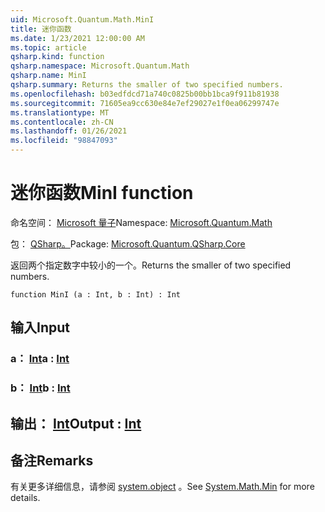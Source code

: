```yaml
---
uid: Microsoft.Quantum.Math.MinI
title: 迷你函数
ms.date: 1/23/2021 12:00:00 AM
ms.topic: article
qsharp.kind: function
qsharp.namespace: Microsoft.Quantum.Math
qsharp.name: MinI
qsharp.summary: Returns the smaller of two specified numbers.
ms.openlocfilehash: b03edfdcd71a740c0825b00bb1bca9f911b81938
ms.sourcegitcommit: 71605ea9cc630e84e7ef29027e1f0ea06299747e
ms.translationtype: MT
ms.contentlocale: zh-CN
ms.lasthandoff: 01/26/2021
ms.locfileid: "98847093"
---
```

# <a name="mini-function"></a><span data-ttu-id="cc9fb-102">迷你函数</span><span class="sxs-lookup"><span data-stu-id="cc9fb-102">MinI function</span></span>

<span data-ttu-id="cc9fb-103">命名空间： [Microsoft 量子](xref:Microsoft.Quantum.Math)</span><span class="sxs-lookup"><span data-stu-id="cc9fb-103">Namespace: [Microsoft.Quantum.Math](xref:Microsoft.Quantum.Math)</span></span>

<span data-ttu-id="cc9fb-104">包： [QSharp。](https://nuget.org/packages/Microsoft.Quantum.QSharp.Core)</span><span class="sxs-lookup"><span data-stu-id="cc9fb-104">Package: [Microsoft.Quantum.QSharp.Core](https://nuget.org/packages/Microsoft.Quantum.QSharp.Core)</span></span>


<span data-ttu-id="cc9fb-105">返回两个指定数字中较小的一个。</span><span class="sxs-lookup"><span data-stu-id="cc9fb-105">Returns the smaller of two specified numbers.</span></span>

```qsharp
function MinI (a : Int, b : Int) : Int
```


## <a name="input"></a><span data-ttu-id="cc9fb-106">输入</span><span class="sxs-lookup"><span data-stu-id="cc9fb-106">Input</span></span>

### <a name="a--int"></a><span data-ttu-id="cc9fb-107">a： [Int](xref:microsoft.quantum.lang-ref.int)</span><span class="sxs-lookup"><span data-stu-id="cc9fb-107">a : [Int](xref:microsoft.quantum.lang-ref.int)</span></span>




### <a name="b--int"></a><span data-ttu-id="cc9fb-108">b： [Int](xref:microsoft.quantum.lang-ref.int)</span><span class="sxs-lookup"><span data-stu-id="cc9fb-108">b : [Int](xref:microsoft.quantum.lang-ref.int)</span></span>





## <a name="output--int"></a><span data-ttu-id="cc9fb-109">输出： [Int](xref:microsoft.quantum.lang-ref.int)</span><span class="sxs-lookup"><span data-stu-id="cc9fb-109">Output : [Int](xref:microsoft.quantum.lang-ref.int)</span></span>



## <a name="remarks"></a><span data-ttu-id="cc9fb-110">备注</span><span class="sxs-lookup"><span data-stu-id="cc9fb-110">Remarks</span></span>

<span data-ttu-id="cc9fb-111">有关更多详细信息，请参阅 [system.object](https://docs.microsoft.com/dotnet/api/system.math.min) 。</span><span class="sxs-lookup"><span data-stu-id="cc9fb-111">See [System.Math.Min](https://docs.microsoft.com/dotnet/api/system.math.min) for more details.</span></span>